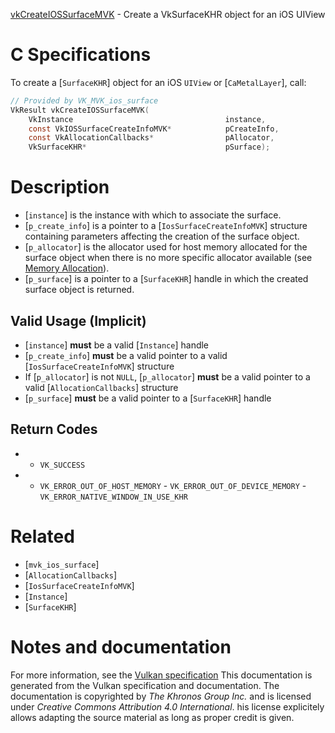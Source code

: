 [vkCreateIOSSurfaceMVK](https://www.khronos.org/registry/vulkan/specs/1.3-extensions/man/html/vkCreateIOSSurfaceMVK.html) - Create a VkSurfaceKHR object for an iOS UIView

# C Specifications
To create a [`SurfaceKHR`] object for an iOS `UIView` or
[`CaMetalLayer`], call:
```c
// Provided by VK_MVK_ios_surface
VkResult vkCreateIOSSurfaceMVK(
    VkInstance                                  instance,
    const VkIOSSurfaceCreateInfoMVK*            pCreateInfo,
    const VkAllocationCallbacks*                pAllocator,
    VkSurfaceKHR*                               pSurface);
```

# Description
- [`instance`] is the instance with which to associate the surface.
- [`p_create_info`] is a pointer to a [`IosSurfaceCreateInfoMVK`] structure containing parameters affecting the creation of the surface object.
- [`p_allocator`] is the allocator used for host memory allocated for the surface object when there is no more specific allocator available (see [Memory Allocation](https://www.khronos.org/registry/vulkan/specs/1.3-extensions/html/vkspec.html#memory-allocation)).
- [`p_surface`] is a pointer to a [`SurfaceKHR`] handle in which the created surface object is returned.

## Valid Usage (Implicit)
-  [`instance`] **must**  be a valid [`Instance`] handle
-  [`p_create_info`] **must**  be a valid pointer to a valid [`IosSurfaceCreateInfoMVK`] structure
-    If [`p_allocator`] is not `NULL`, [`p_allocator`] **must**  be a valid pointer to a valid [`AllocationCallbacks`] structure
-  [`p_surface`] **must**  be a valid pointer to a [`SurfaceKHR`] handle

## Return Codes
*   - `VK_SUCCESS` 
*   - `VK_ERROR_OUT_OF_HOST_MEMORY`  - `VK_ERROR_OUT_OF_DEVICE_MEMORY`  - `VK_ERROR_NATIVE_WINDOW_IN_USE_KHR`

# Related
- [`mvk_ios_surface`]
- [`AllocationCallbacks`]
- [`IosSurfaceCreateInfoMVK`]
- [`Instance`]
- [`SurfaceKHR`]

# Notes and documentation
For more information, see the [Vulkan specification](https://www.khronos.org/registry/vulkan/specs/1.3-extensions/html/vkspec.html)
This documentation is generated from the Vulkan specification and documentation.
The documentation is copyrighted by *The Khronos Group Inc.* and is licensed under *Creative Commons Attribution 4.0 International*.
his license explicitely allows adapting the source material as long as proper credit is given.
        